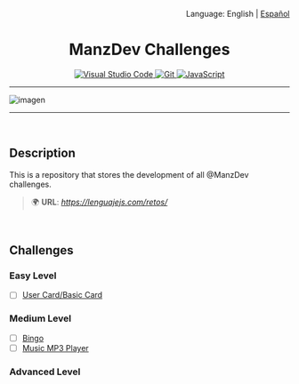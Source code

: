 <p align="right">Language: English | <a href="README-es.md">Español</a></p>

<h1 align="center">ManzDev Challenges</h1>

<p align="center">
<a href="https://code.visualstudio.com/">
  <img src="https://img.shields.io/badge/--007ACC?logo=visual%20studio%20code&logoColor=ffffff" alt="Visual Studio Code">
</a>
<a href="https://git-scm.com/">
  <img src="https://img.shields.io/badge/--F05032?logo=git&logoColor=ffffff" alt="Git">
</a>
<a href="https://www.javascript.com/">
  <img src="https://img.shields.io/badge/--F7DF1E?logo=javascript&logoColor=000" alt="JavaScript">
</a>
</p>

---

![imagen](https://user-images.githubusercontent.com/38696273/174708771-b7694bf6-3c1f-4472-a073-ff3889d7ac8b.png)

---

<br/>

## Description

This is a repository that stores the development of all @ManzDev challenges.
>🌍 **URL**: *https://lenguajejs.com/retos/*

<br/>

## Challenges


### Easy Level
- [ ] [User Card/Basic Card](https://lenguajejs.com/retos/nivel-facil/basic-card/)

### Medium Level
- [ ] [Bingo](https://lenguajejs.com/retos/nivel-medio/bingo/)
- [ ] [Music MP3 Player](https://lenguajejs.com/retos/nivel-medio/mp3-player/)

### Advanced Level
